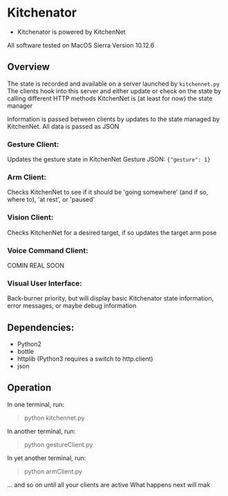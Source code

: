 # Kitchenator

* Kitchenator is powered by KitchenNet 

All software tested on MacOS Sierra Version 10.12.6

## Overview
The state is recorded and available on a server launched by `kitchennet.py`
The clients hook into this server and either update or check on the state by calling different HTTP methods
KitchenNet is (at least for now) the state manager

Information is passed between clients by updates to the state managed by KitchenNet.
All data is passed as JSON

### Gesture Client:
Updates the gesture state in KitchenNet 
Gesture JSON: 
`{"gesture": 1}`

### Arm Client:
Checks KitchenNet to see if it should be 'going somewhere' (and if so, where to), 'at rest', or 'paused'

### Vision Client:
Checks KitchenNet for a desired target, if so updates the target arm pose

### Voice Command Client:
COMIN REAL SOON

### Visual User Interface:
Back-burner priority, but will display basic Kitchenator state information, error messages, or maybe debug information

## Dependencies:
* Python2
* bottle
* httplib (Python3 requires a switch to http.client)
* json


## Operation

In one terminal, run: 
> python kitchennet.py

In another terminal, run:
> python gestureClient.py

In yet another terminal, run:
> python armClient.py

... and so on until all your clients are active
What happens next will mak